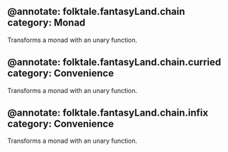 @annotate: folktale.fantasyLand.chain
category: Monad
---
Transforms a monad with an unary function.


@annotate: folktale.fantasyLand.chain.curried
category: Convenience
---
Transforms a monad with an unary function.


@annotate: folktale.fantasyLand.chain.infix
category: Convenience
---
Transforms a monad with an unary function.
